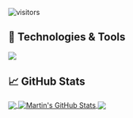 ![visitors](https://visitor-badge.glitch.me/badge?page_id=gabriel-lr)

## 🔧 Technologies & Tools
![](https://img.shields.io/badge/Code-R-informational?style=flat&logo=python&logoColor=white&color=2bbc8a)

## &#x1f4c8; GitHub Stats

<a href="https://github.com/gabriel-lr/gabriel-lr">
  <img align="center" src="https://github-readme-stats.vercel.app/api/top-langs/?username=gabriel-lr&hide=java,html,tex&title_color=ffffff&text_color=c9cacc&icon_color=2bbc8a&bg_color=1d1f21&langs_count=3" />
</a>
<a href="https://github.com/gabriel-lr/gabriel-lr">
  <img align="center" src="https://github-readme-stats.vercel.app/api?username=gabriel-lr&show_icons=true&line_height=27&count_private=true&title_color=ffffff&text_color=c9cacc&icon_color=2bbc8a&bg_color=1d1f21" alt="Martin's GitHub Stats" />
</a>

<a href="https://github.com/gabriel-lr/recessions-forecast-br">
  <img align="center" src="https://github-readme-stats.vercel.app/api/pin/?username=gabriel-lr&repo=recessions-forecast-br&title_color=ffffff&text_color=c9cacc&icon_color=2bbc8a&bg_color=1d1f21" />
</a>
